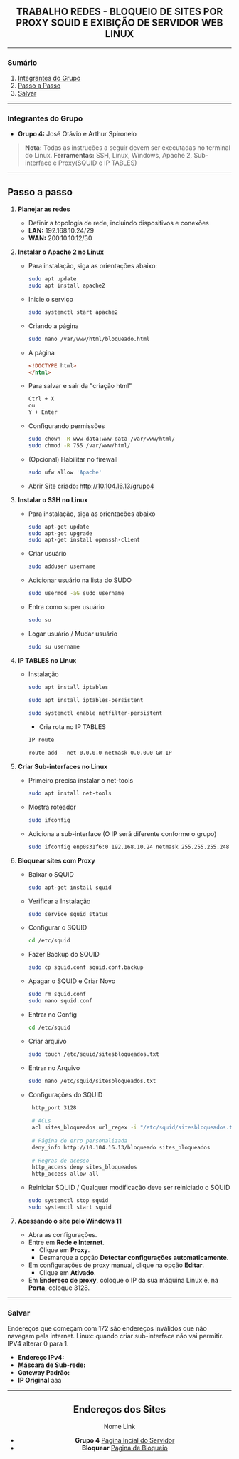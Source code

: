 <h2 align="center">TRABALHO REDES - BLOQUEIO DE SITES POR PROXY SQUID E EXIBIÇÃO DE SERVIDOR WEB LINUX</h2>
<p align="center">

---

### Sumário
1. [Integrantes do Grupo](#integrantes-do-grupo)
2. [Passo a Passo](#passo-a-passo)
3. [Salvar](#Salvar)

---

### Integrantes do Grupo
- **Grupo 4:** José Otávio e Arthur Spironelo
> **Nota:** Todas as instruções a seguir devem ser executadas no terminal do Linux.
> **Ferramentas:** SSH, Linux, Windows, Apache 2, Sub-interface e Proxy(SQUID e IP TABLES)

---

## Passo a passo
1. **Planejar as redes**
   - Definir a topologia de rede, incluindo dispositivos e conexões
   - **LAN:** 192.168.10.24/29
   - **WAN:** 200.10.10.12/30


2. **Instalar o Apache 2 no Linux**
   - Para instalação, siga as orientações abaixo:
     ```bash
     sudo apt update
     sudo apt install apache2
     ```

   - Inicie o serviço
     ```bash
     sudo systemctl start apache2
     ```

   - Criando a página
     ```bash
     sudo nano /var/www/html/bloqueado.html
     ```

   - A página
     ```html
     <!DOCTYPE html>
     </html>
     ```

   - Para salvar e sair da "criação html"
     ```bash
     Ctrl + X
     ou
     Y + Enter
     ```

   - Configurando permissões
     ```bash
     sudo chown -R www-data:www-data /var/www/html/
     sudo chmod -R 755 /var/www/html/
     ```

   - (Opcional) Habilitar no firewall
     ```bash
     sudo ufw allow 'Apache'
     ```

   - Abrir Site criado: http://10.104.16.13/grupo4
     
3. **Instalar o SSH no Linux**
   - Para instalação, siga as orientações abaixo
     ```bash
     sudo apt-get update
     sudo apt-get upgrade
     sudo apt-get install openssh-client
     ```

   - Criar usuário
     ```bash
     sudo adduser username
     ```

   - Adicionar usuário na lista do SUDO
     ```bash
     sudo usermod -aG sudo username
     ```

   - Entra como super usuário
     ```bash
     sudo su
     ```

   - Logar usuário / Mudar usuário
     ```bash
     sudo su username
     ```
4. **IP TABLES no Linux**
   - Instalação
     ```bash
     sudo apt install iptables

     sudo apt install iptables-persistent
      
     sudo systemctl enable netfilter-persistent
     ```

     - Cria rota no IP TABLES
     ```bash
     IP route

     route add - net 0.0.0.0 netmask 0.0.0.0 GW IP
     ```
     
5. **Criar Sub-interfaces no Linux**
   - Primeiro precisa instalar o net-tools
     ```bash
     sudo apt install net-tools
     ```

   - Mostra roteador
     ```bash
     sudo ifconfig
     ```

   - Adiciona a sub-interface (O IP será diferente conforme o grupo)
     ```bash
     sudo ifconfig enp0s31f6:0 192.168.10.24 netmask 255.255.255.248
     ```

6. **Bloquear sites com Proxy**
   - Baixar o SQUID
     ```bash
     sudo apt-get install squid
     ```

   - Verificar a Instalação
     ```bash
     sudo service squid status
     ```

   - Configurar o SQUID
     ```bash
     cd /etc/squid
     ```
     
   - Fazer Backup do SQUID
     ```bash
     sudo cp squid.conf squid.conf.backup
     ```
     
   - Apagar o SQUID e Criar Novo
     ```bash
     sudo rm squid.conf
     sudo nano squid.conf
     ```

   - Entrar no Config
     ```bash
     cd /etc/squid
     ```

   - Criar arquivo
     ```bash
     sudo touch /etc/squid/sitesbloqueados.txt
     ```
     
   - Entrar no Arquivo
     ```bash
     sudo nano /etc/squid/sitesbloqueados.txt
     ``` 

   - Configurações do SQUID
     ```bash
      http_port 3128
      
      # ACLs
      acl sites_bloqueados url_regex -i "/etc/squid/sitesbloqueados.txt"
      
      # Página de erro personalizada
      deny_info http://10.104.16.13/bloqueado sites_bloqueados
      
      # Regras de acesso
      http_access deny sites_bloqueados
      http_access allow all
     ```


   - Reiniciar SQUID / Qualquer modificação deve ser reiniciado o SQUID
     ```bash
     sudo systemctl stop squid
     sudo systemctl start squid
     ```
     
6. **Acessando o site pelo Windows 11**
   - Abra as configurações.
   - Entre em **Rede e Internet**.
      - Clique em **Proxy**.
      - Desmarque a opção **Detectar configurações automaticamente**.
   - Em configurações de proxy manual, clique na opção **Editar**.
      - Clique em **Ativado**.
   - Em **Endereço de proxy**, coloque o IP da sua máquina Linux e, na **Porta**, coloque 3128.
---

### Salvar
Endereços que começam com 172 são endereços inválidos que não navegam pela internet.
Linux: quando criar sub-interface não vai permitir. IPV4 alterar 0 para 1.

- **Endereço IPv4:** 
- **Máscara de Sub-rede:** 
- **Gateway Padrão:** 
- **IP Original** aaa

---

<h2 align="center">Endereços dos Sites</h2>

<div align="center">

Nome                     Link                                               
- **Grupo 4**  [Pagina Incial do Servidor](http://10.104.16.13/) 
- **Bloquear**  [Pagina de Bloqueio](http://10.104.16.13/bloqueado)      
 

</div>
